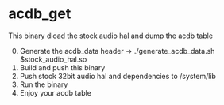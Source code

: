 acdb_get
========

This binary dload the stock audio hal and dump the acdb table

0. Generate the acdb_data header
   -> ./generate_acdb_data.sh $stock_audio_hal.so
0. Build and push this binary
0. Push stock 32bit audio hal and dependencies to /system/lib
0. Run the binary
0. Enjoy your acdb table
